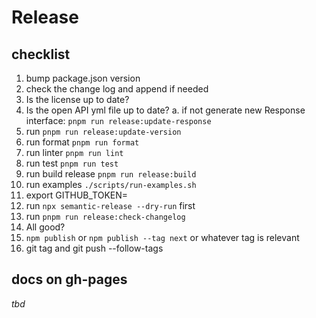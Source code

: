 # Release

## checklist

1. bump package.json version
1. check the change log and append if needed
1. Is the license up to date?
1. Is the open API yml file up to date?
   a. if not generate new Response interface: `pnpm run release:update-response`
1. run `pnpm run release:update-version`
1. run format `pnpm run format`
1. run linter `pnpm run lint`
1. run test `pnpm run test`
1. run build release `pnpm run release:build`
1. run examples `./scripts/run-examples.sh`
1. export GITHUB_TOKEN=
1. run `npx semantic-release --dry-run` first
1. run `pnpm run release:check-changelog`
1. All good?
1. `npm publish` or `npm publish --tag next` or whatever tag is relevant
1. git tag and git push --follow-tags

## docs on gh-pages

_tbd_
